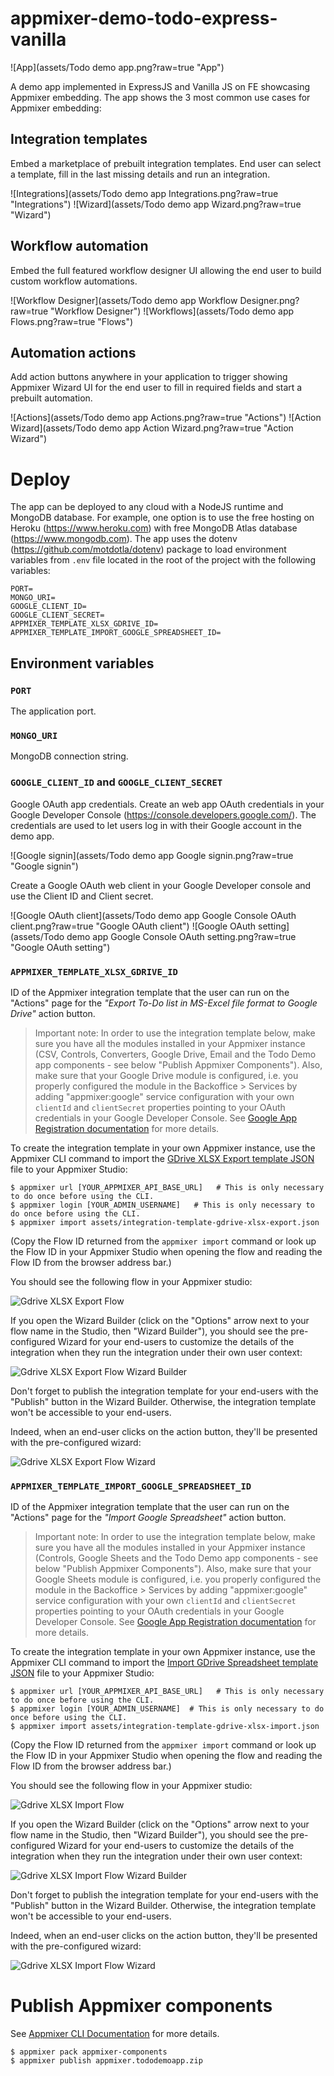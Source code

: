 # appmixer-demo-todo-express-vanilla

![App](assets/Todo demo app.png?raw=true "App")


A demo app implemented in ExpressJS and Vanilla JS on FE showcasing Appmixer embedding. The app shows the 3 most common use cases for
Appmixer embedding:

## Integration templates

Embed a marketplace of prebuilt integration templates. End user can select a template, fill in the last missing details and run an integration.

![Integrations](assets/Todo demo app Integrations.png?raw=true "Integrations")
![Wizard](assets/Todo demo app Wizard.png?raw=true "Wizard")


## Workflow automation

Embed the full featured workflow designer UI allowing the end user to build custom workflow automations.

![Workflow Designer](assets/Todo demo app Workflow Designer.png?raw=true "Workflow Designer")
![Workflows](assets/Todo demo app Flows.png?raw=true "Flows")

## Automation actions

Add action buttons anywhere in your application to trigger showing Appmixer Wizard UI for the end user to fill in required fields and start a prebuilt automation.

![Actions](assets/Todo demo app Actions.png?raw=true "Actions")
![Action Wizard](assets/Todo demo app Action Wizard.png?raw=true "Action Wizard")



# Deploy

The app can be deployed to any cloud with a NodeJS runtime and MongoDB database. For example, one option is to use the free hosting on Heroku (https://www.heroku.com) with free MongoDB Atlas database (https://www.mongodb.com). The app uses the dotenv (https://github.com/motdotla/dotenv) package to load environment variables from `.env` file located in the root of the project with the following variables:

```
PORT=
MONGO_URI=
GOOGLE_CLIENT_ID=
GOOGLE_CLIENT_SECRET=
APPMIXER_TEMPLATE_XLSX_GDRIVE_ID=
APPMIXER_TEMPLATE_IMPORT_GOOGLE_SPREADSHEET_ID=
```

## Environment variables

### `PORT`

The application port.

### `MONGO_URI`

MongoDB connection string.

### `GOOGLE_CLIENT_ID` and `GOOGLE_CLIENT_SECRET`

Google OAuth app credentials. Create an web app OAuth credentials in your Google Developer Console (https://console.developers.google.com/). The credentials are used to let users log in with their Google account in the demo app.

![Google signin](assets/Todo demo app Google signin.png?raw=true "Google signin")

Create a Google OAuth web client in your Google Developer console and use the Client ID and Client secret.

![Google OAuth client](assets/Todo demo app Google Console OAuth client.png?raw=true "Google OAuth client")
![Google OAuth setting](assets/Todo demo app Google Console OAuth setting.png?raw=true "Google OAuth setting")



### `APPMIXER_TEMPLATE_XLSX_GDRIVE_ID`

ID of the Appmixer integration template that the user can run on the "Actions" page for the *"Export To-Do list in MS-Excel file format to Google Drive"* action button.

> Important note: In order to use the integration template below, make sure you have all the modules installed in your Appmixer instance (CSV, Controls, Converters, Google Drive, Email and the Todo Demo app components - see below "Publish Appmixer Components"). Also, make sure that your Google Drive module is configured, i.e. you properly configured the module in the Backoffice > Services by adding "appmixer:google" service configuration with your own `clientId` and `clientSecret` properties pointing to your OAuth credentials in your Google Developer Console. See [Google App Registration documentation](https://docs.appmixer.com/appmixer/app-registration/google) for more details.

To create the integration template in your own Appmixer instance, use the Appmixer CLI command to import the [GDrive XLSX Export template JSON](assets/integration-template-gdrive-xlsx-export.json) file to your Appmixer Studio:

```
$ appmixer url [YOUR_APPMIXER_API_BASE_URL]   # This is only necessary to do once before using the CLI.
$ appmixer login [YOUR_ADMIN_USERNAME]   # This is only necessary to do once before using the CLI.
$ appmixer import assets/integration-template-gdrive-xlsx-export.json
```

(Copy the Flow ID returned from the `appmixer import` command or look up the Flow ID in your Appmixer Studio when opening the flow and reading the Flow ID from the browser address bar.)

You should see the following flow in your Appmixer studio:

![Gdrive XLSX Export Flow](assets/integration-template-gdrive-xlsx-export.png?raw=true "Gdrive XLSX Export Flow")

If you open the Wizard Builder (click on the "Options" arrow next to your flow name in the Studio, then "Wizard Builder"), you should see the pre-configured Wizard for your end-users to customize the details of the integration when they run the integration under their own user context:

![Gdrive XLSX Export Flow Wizard Builder](assets/integration-template-gdrive-xlsx-export-wizard-builder.png?raw=true "Gdrive XLSX Export Flow Wizard Builder")

Don't forget to publish the integration template for your end-users with the "Publish" button in the Wizard Builder. Otherwise, the integration template won't be accessible to your end-users.

Indeed, when an end-user clicks on the action button, they'll be presented with the pre-configured wizard:

![Gdrive XLSX Export Flow Wizard](assets/integration-template-gdrive-xlsx-export-wizard.png?raw=true "Gdrive XLSX Export Flow Wizard")



### `APPMIXER_TEMPLATE_IMPORT_GOOGLE_SPREADSHEET_ID`

ID of the Appmixer integration template that the user can run on the "Actions" page for the *"Import Google Spreadsheet"* action button.

> Important note: In order to use the integration template below, make sure you have all the modules installed in your Appmixer instance (Controls, Google Sheets and the Todo Demo app components - see below "Publish Appmixer Components"). Also, make sure that your Google Sheets module is configured, i.e. you properly configured the module in the Backoffice > Services by adding "appmixer:google" service configuration with your own `clientId` and `clientSecret` properties pointing to your OAuth credentials in your Google Developer Console. See [Google App Registration documentation](https://docs.appmixer.com/appmixer/app-registration/google) for more details.

To create the integration template in your own Appmixer instance, use the Appmixer CLI command to import the [Import GDrive Spreadsheet template JSON](assets/integration-template-gdrive-xlsx-import.json) file to your Appmixer Studio:

```
$ appmixer url [YOUR_APPMIXER_API_BASE_URL]   # This is only necessary to do once before using the CLI.
$ appmixer login [YOUR_ADMIN_USERNAME]  # This is only necessary to do once before using the CLI.
$ appmixer import assets/integration-template-gdrive-xlsx-import.json
```

(Copy the Flow ID returned from the `appmixer import` command or look up the Flow ID in your Appmixer Studio when opening the flow and reading the Flow ID from the browser address bar.)

You should see the following flow in your Appmixer studio:

![Gdrive XLSX Import Flow](assets/integration-template-gdrive-xlsx-import.png?raw=true "Gdrive XLSX Import Flow")

If you open the Wizard Builder (click on the "Options" arrow next to your flow name in the Studio, then "Wizard Builder"), you should see the pre-configured Wizard for your end-users to customize the details of the integration when they run the integration under their own user context:

![Gdrive XLSX Import Flow Wizard Builder](assets/integration-template-gdrive-xlsx-import-wizard-builder.png?raw=true "Gdrive XLSX Import Flow Wizard Builder")

Don't forget to publish the integration template for your end-users with the "Publish" button in the Wizard Builder. Otherwise, the integration template won't be accessible to your end-users.

Indeed, when an end-user clicks on the action button, they'll be presented with the pre-configured wizard:

![Gdrive XLSX Import Flow Wizard](assets/integration-template-gdrive-xlsx-import-wizard.png?raw=true "Gdrive XLSX Import Flow Wizard")



# Publish Appmixer components

See [Appmixer CLI Documentation](https://docs.appmixer.com/appmixer/appmixer-cli/appmixer-cli) for more details.

```
$ appmixer pack appmixer-components
$ appmixer publish appmixer.tododemoapp.zip
```